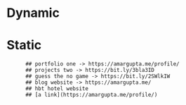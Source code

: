 # Dynamic

# Static
          ## portfolio one -> https://amargupta.me/profile/
          ## projects two -> https://bit.ly/3bla3ID
          ## guess the no game -> https://bit.ly/2SWlkIW
          ## blog website -> https://amargupta.me/
          ## hbt hotel website
          ## [a link](https://amargupta.me/profile/)



